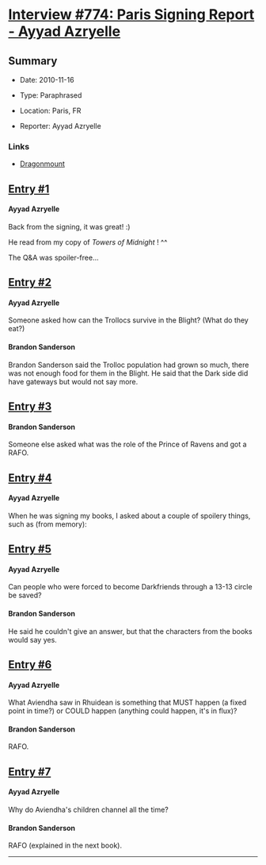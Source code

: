 # [Interview #774: Paris Signing Report - Ayyad Azryelle](https://www.theoryland.com/intvmain.php?i=774)

## Summary

- Date: 2010-11-16

- Type: Paraphrased

- Location: Paris, FR

- Reporter: Ayyad Azryelle

### Links

- [Dragonmount](http://www.dragonmount.com/forums/topic/53029-tom-signing-tour-reports/page__st__60#entry1673550)


## [Entry #1](https://www.theoryland.com/intvmain.php?i=774#1)

#### Ayyad Azryelle

Back from the signing, it was great! :)
  
He read from my copy of
*Towers of Midnight*
! ^^

The Q&A was spoiler-free...

## [Entry #2](https://www.theoryland.com/intvmain.php?i=774#2)

#### Ayyad Azryelle

Someone asked how can the Trollocs survive in the Blight? (What do they eat?)

#### Brandon Sanderson

Brandon Sanderson said the Trolloc population had grown so much, there was not enough food for them in the Blight. He said that the Dark side did have gateways but would not say more.

## [Entry #3](https://www.theoryland.com/intvmain.php?i=774#3)

#### Brandon Sanderson

Someone else asked what was the role of the Prince of Ravens and got a RAFO.

## [Entry #4](https://www.theoryland.com/intvmain.php?i=774#4)

#### Ayyad Azryelle

When he was signing my books, I asked about a couple of spoilery things, such as (from memory):

## [Entry #5](https://www.theoryland.com/intvmain.php?i=774#5)

#### Ayyad Azryelle

Can people who were forced to become Darkfriends through a 13-13 circle be saved?

#### Brandon Sanderson

He said he couldn't give an answer, but that the characters from the books would say yes.

## [Entry #6](https://www.theoryland.com/intvmain.php?i=774#6)

#### Ayyad Azryelle

What Aviendha saw in Rhuidean is something that MUST happen (a fixed point in time?) or COULD happen (anything could happen, it's in flux)?

#### Brandon Sanderson

RAFO.

## [Entry #7](https://www.theoryland.com/intvmain.php?i=774#7)

#### Ayyad Azryelle

Why do Aviendha's children channel all the time?

#### Brandon Sanderson

RAFO (explained in the next book).


---

